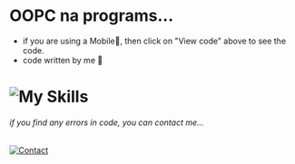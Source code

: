 
# OOPC na programs...

- if you are using a Mobile📱, then click on "View code" above to see the code.
- code written by me 🙂


# ![My Skills](https://skillicons.dev/icons?i=cpp)
###### _if you find any errors in code, you can contact me..._

[![Contact](https://img.shields.io/badge/WA-97234%2030561-lightgrey?style=for-the-badge&logo=whatsapp)](https://api.whatsapp.com/send?phone=919723430561&text=Hi)
